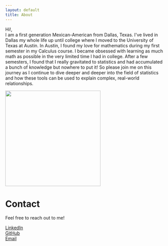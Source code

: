 ```yaml
---
layout: default
title: About
---
```

<div class="content-wrapper">
    <div class="text-wrapper">
        <p>Hi!,
            <br>
            I am a first generation Mexican-American from Dallas, Texas.
            I've lived in Dallas my whole life up until college where I moved to the University of Texas at Austin.
            In Austin, I found my love for mathematics during my first semester in my Calculus course.
            I became obsessed with learning as much math as possible in the very limited time I had in college. After a few
            semesters, I found that I really gravitated to statistics and had accumulated a bunch of knowledge but nowhere to put
            it!
            So please join me on this journey as I continue to dive deeper and deeper into the field of statistics
            and how these tools can be used to explain complex, real-world relationships.
        </p>
    </div>    
    <img src="{{ '/assets/me.jpg' | relative_url }}" width="300" class="profile-img">
</div>

<h1>Contact</h1>
<p>Feel free to reach out to me!</p>
<a href="https://linkedin.com/in/cristianzcompean">LinkedIn</a>
<br>
<a href="https://github.com/zunzun08">GitHub</a>
<br>
<a href="mailto:czcompean@utexas.edu">Email</a>
